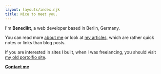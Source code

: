 ```yaml
---
layout: layouts/index.njk
title: Nice to meet you.
---
```




I'm __Benedikt__, a web developer based in Berlin, Germany.

You can read more [about me](about/) or look at [my articles](notes/), which are rather quick notes or links than blog posts.

If you are interested in sites I built, when I was freelancing, you should visit [my old portolfio site](http://via.benedikt.gr/).


__[Contact me](mailto:mail@benedikt.gr)__

